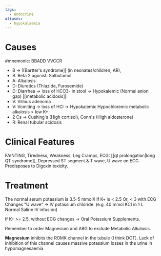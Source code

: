 ```yaml
---
tags:
  - endocrine
aliases:
  - hypokalaemia
---
```

# Causes
#mnemonic: BBADD VVCCR
- B -> [[Bartter's syndrome]] (in neonates/children, AR),
- B: Beta 2 agonist: Salbutamol.
- A: Alkalosis
- D: Diuretics (Thiazide, Furosemide)
- D: Diarrhea -> loss of HCO3- in stool -> Hypokalemic (Normal anion gap) [[metabolic acidosis]]
- V: Villous adenoma
- V: Vomiting -> loss of HCl -> Hypokalemic Hypochloremic metabolic alkalosis > low K+.
- 2 Cs -> Cushing's (High cortisol), Conn's (High aldosterone)
- R: Renal tubular acidosis

# Clinical Features
FAINTING, Tiredness, Weakness, Leg Cramps,
ECG: [[qt prolongation|long QT syndrome]], Depressed ST segment & T wave, U wave on ECG.
Predisposes to Digoxin toxicity.

# Treatment
The normal serum potassium is 3.5-5 mmol/I
If K+ is < 2.5 Or, < 3 with ECG Changes "U wave"
	-> IV potassium chloride. (e.g. 40 mmol KCI in 1 L Normal Saline IV infusion)

If K+ >= 2.5, without ECG changes
	-> Oral Potassium Supplements.

Remember to order Magnesium and ABG to exclude Metabolic Alkalosis.

**Magnesium** inhibits the ROMK channel in the tubule (I think DCT). Lack of inhibition of this channel causes massive potassium losses in the urine in hypomagnesaemia